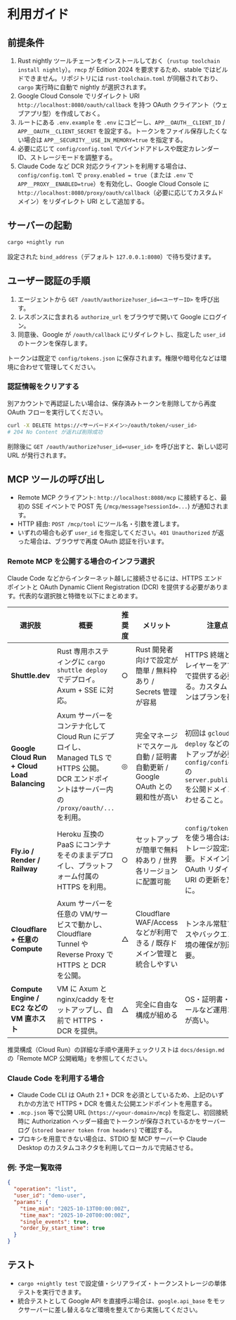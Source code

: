 # 利用ガイド

## 前提条件

1. Rust nightly ツールチェーンをインストールしておく（`rustup toolchain install nightly`）。`rmcp` が Edition 2024 を要求するため、stable ではビルドできません。リポジトリには `rust-toolchain.toml` が同梱されており、`cargo` 実行時に自動で nightly が選択されます。
2. Google Cloud Console でリダイレクト URI `http://localhost:8080/oauth/callback` を持つ OAuth クライアント（ウェブアプリ型）を作成しておく。
3. ルートにある `.env.example` を `.env` にコピーし、`APP__OAUTH__CLIENT_ID` / `APP__OAUTH__CLIENT_SECRET` を設定する。トークンをファイル保存したくない場合は `APP__SECURITY__USE_IN_MEMORY=true` を指定する。
4. 必要に応じて `config/config.toml` でバインドアドレスや既定カレンダー ID、ストレージモードを調整する。
5. Claude Code など DCR 対応クライアントを利用する場合は、`config/config.toml` で `proxy.enabled = true`（または `.env` で `APP__PROXY__ENABLED=true`）を有効化し、Google Cloud Console に `http://localhost:8080/proxy/oauth/callback`（必要に応じてカスタムドメイン）をリダイレクト URI として追加する。

## サーバーの起動

```bash
cargo +nightly run
```

設定された `bind_address`（デフォルト `127.0.0.1:8080`）で待ち受けます。

## ユーザー認証の手順

1. エージェントから `GET /oauth/authorize?user_id=<ユーザーID>` を呼び出す。
2. レスポンスに含まれる `authorize_url` をブラウザで開いて Google にログイン。
3. 同意後、Google が `/oauth/callback` にリダイレクトし、指定した `user_id` のトークンを保存します。

トークンは既定で `config/tokens.json` に保存されます。権限や暗号化などは環境に合わせて管理してください。

### 認証情報をクリアする

別アカウントで再認証したい場合は、保存済みトークンを削除してから再度 OAuth フローを実行してください。

```bash
curl -X DELETE https://<サーバードメイン>/oauth/token/<user_id>
# 204 No Content が返れば削除成功
```

削除後に `GET /oauth/authorize?user_id=<user_id>` を呼び出すと、新しい認可 URL が発行されます。

## MCP ツールの呼び出し

- Remote MCP クライアント: `http://localhost:8080/mcp` に接続すると、最初の SSE イベントで POST 先 (`/mcp/message?sessionId=...`) が通知されます。
- HTTP 経由: `POST /mcp/tool` にツール名・引数を渡します。
- いずれの場合も必ず `user_id` を指定してください。`401 Unauthorized` が返った場合は、ブラウザで再度 OAuth 認証を行います。

### Remote MCP を公開する場合のインフラ選択

Claude Code などからインターネット越しに接続させるには、HTTPS エンドポイントと OAuth Dynamic Client Registration (DCR) を提供する必要があります。代表的な選択肢と特徴を以下にまとめます。

| 選択肢 | 概要 | 推奨度 | メリット | 注意点 |
| --- | --- | --- | --- | --- |
| **Shuttle.dev** | Rust 専用ホスティングに `cargo shuttle deploy` でデプロイ。Axum + SSE に対応。 | ○ | Rust 開発者向けで設定が簡単 / 無料枠あり / Secrets 管理が容易 | HTTPS 終端と DCR レイヤーをアプリ側で提供する必要がある。カスタムドメインはプランを確認。 |
| **Google Cloud Run + Cloud Load Balancing** | Axum サーバーをコンテナ化して Cloud Run にデプロイし、Managed TLS で HTTPS 公開。DCR エンドポイントはサーバー内の `/proxy/oauth/...` を利用。 | ◎ | 完全マネージドでスケール自動 / 証明書自動更新 / Google OAuth との親和性が高い | 初回は `gcloud run deploy` などのセットアップが必要。`config/config.toml` の `server.public_url` を公開ドメインに合わせること。 |
| **Fly.io / Render / Railway** | Heroku 互換の PaaS にコンテナをそのままデプロイし、プラットフォーム付属の HTTPS を利用。 | ○ | セットアップが簡単で無料枠あり / 世界各リージョンに配置可能 | `config/tokens.json` を使う場合は永続ストレージ設定が必要。ドメイン設定と OAuth リダイレクト URI の更新を忘れずに。 |
| **Cloudflare + 任意の Compute** | Axum サーバーを任意の VM/サービスで動かし、Cloudflare Tunnel や Reverse Proxy で HTTPS と DCR を公開。 | △ | Cloudflare WAF/Access などが利用できる / 既存ドメイン管理と統合しやすい | トンネル常駐プロセスやバックエンド環境の確保が別途必要。 |
| **Compute Engine / EC2 などの VM 直ホスト** | VM に Axum と nginx/caddy をセットアップし、自前で HTTPS ・ DCR を提供。 | △ | 完全に自由な構成が組める | OS・証明書・スケールなど運用コストが高い。 |

推奨構成（Cloud Run）の詳細な手順や運用チェックリストは `docs/design.md` の「Remote MCP 公開戦略」を参照してください。

### Claude Code を利用する場合

- Claude Code CLI は OAuth 2.1 + DCR を必須としているため、上記のいずれかの方法で HTTPS + DCR を備えた公開エンドポイントを用意する。
- `.mcp.json` 等で公開 URL (`https://<your-domain>/mcp`) を指定し、初回接続時に Authorization ヘッダー経由でトークンが保存されているかをサーバーログ (`stored bearer token from headers`) で確認する。
- プロキシを用意できない場合は、STDIO 型 MCP サーバーや Claude Desktop のカスタムコネクタを利用してローカルで完結させる。 

### 例: 予定一覧取得

```json
{
  "operation": "list",
  "user_id": "demo-user",
  "params": {
    "time_min": "2025-10-13T00:00:00Z",
    "time_max": "2025-10-20T00:00:00Z",
    "single_events": true,
    "order_by_start_time": true
  }
}
```

## テスト

- `cargo +nightly test` で設定値・シリアライズ・トークンストレージの単体テストを実行できます。
- 統合テストとして Google API を直接呼ぶ場合は、`google.api_base` をモックサーバーに差し替えるなど環境を整えてから実施してください。
